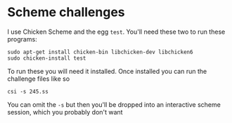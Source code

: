 # Scheme challenges

I use Chicken Scheme and the egg `test`. You'll need these two to run these programs:

```
sudo apt-get install chicken-bin libchicken-dev libchicken6
sudo chicken-install test
```

To run these you will need it installed. Once installed you can run the challenge files like so

`csi -s 245.ss`

You can omit the `-s` but then you'll be dropped into an interactive scheme session, which you probably don't want


